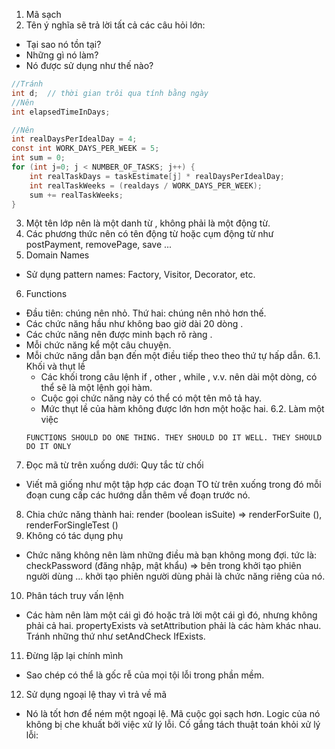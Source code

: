 1. Mã sạch
2. Tên ý nghĩa sẽ trả lời tất cả các câu hỏi lớn:
  - Tại sao nó tồn tại?
  - Những gì nó làm?
  - Nó được sử dụng như thế nào?
  
```c#
//Tránh
int d;  // thời gian trôi qua tính bằng ngày 
//Nên
int elapsedTimeInDays;
```
```c#
//Nên
int realDaysPerIdealDay = 4;
const int WORK_DAYS_PER_WEEK = 5;
int sum = 0;
for (int j=0; j < NUMBER_OF_TASKS; j++) {
	int realTaskDays = taskEstimate[j] * realDaysPerIdealDay;
	int realTaskWeeks = (realdays / WORK_DAYS_PER_WEEK);
	sum += realTaskWeeks;
}
```
3. Một tên lớp nên là một danh từ , không phải là một động từ.
4. Các phương thức nên có tên động từ hoặc cụm động từ như postPayment, removePage, save ...
5. Domain Names
  - Sử dụng pattern names: Factory, Visitor, Decorator, etc. 
6. Functions
  - Đầu tiên: chúng nên nhỏ. Thứ hai: chúng nên nhỏ hơn thế.
  - Các chức năng hầu như không bao giờ dài 20 dòng .
  - Các chức năng nên được minh bạch rõ ràng .
  - Mỗi chức năng kể một câu chuyện.
  - Mỗi chức năng dẫn bạn đến một điều tiếp theo theo thứ tự hấp dẫn.
  6.1. Khối và thụt lề
    - Các khối trong câu lệnh if , other , while , v.v. nên dài một dòng, có thể sẽ là một lệnh gọi hàm.
    - Cuộc gọi chức năng này có thể có một tên mô tả hay.
    - Mức thụt lề của hàm không được lớn hơn một hoặc hai.
  6.2. Làm một việc
    ```
    FUNCTIONS SHOULD DO ONE THING. THEY SHOULD DO IT WELL. THEY SHOULD DO IT ONLY
    ```
7. Đọc mã từ trên xuống dưới: Quy tắc từ chối
  - Viết mã giống như một tập hợp các đoạn TO từ trên xuống trong đó mỗi đoạn cung cấp các hướng dẫn thêm về đoạn trước nó.
8. Chia chức năng thành hai: render (boolean isSuite) => renderForSuite (), renderForSingleTest ()
9. Không có tác dụng phụ
  - Chức năng không nên làm những điều mà bạn không mong đợi. tức là: checkPassword (đăng nhập, mật khẩu) => bên trong khởi tạo phiên người dùng ... khởi tạo phiên người dùng phải là chức năng riêng của nó.
10. Phân tách truy vấn lệnh
  - Các hàm nên làm một cái gì đó hoặc trả lời một cái gì đó, nhưng không phải cả hai. propertyExists và setAttribution phải là các hàm khác nhau. Tránh những thứ như setAndCheck IfExists.
11. Đừng lặp lại chính mình
  - Sao chép có thể là gốc rễ của mọi tội lỗi trong phần mềm.
12. Sử dụng ngoại lệ thay vì trả về mã
  - Nó là tốt hơn để ném một ngoại lệ.
      Mã cuộc gọi sạch hơn.
      Logic của nó không bị che khuất bởi việc xử lý lỗi.
      Cố gắng tách thuật toán khỏi xử lý lỗi:


